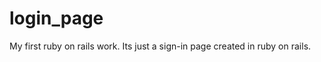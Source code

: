 login_page
==========

My first ruby on rails work. Its just a sign-in page created in ruby on rails.
